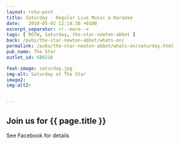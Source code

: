 ```yaml
---
layout: rotw-post
title: Saturday - Regular Live Music & Karaoke
date:   2018-05-02 12:14:30 +0100
excerpt_separator: <!--more-->
tags: [ ROTW, Saturday, the-star-newton-abbot ]
back: /pubs/the-star-newton-abbot/whats-on/
permalink: /pubs/the-star-newton-abbot/whats-on/saturday.html
pub_name: The Star
outlet_id: 680216

feat-image: saturday.jpg
img-alt: Saturday at The Star
image2:
img-alt2:


---
```


<h2>Join us for {{ page.title }}</h2> 
<p>See Facebook for details</p>

